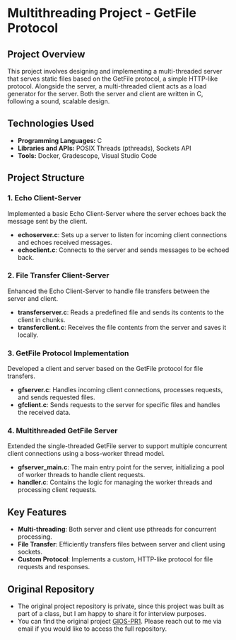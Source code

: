 # Multithreading Project - GetFile Protocol

## Project Overview

This project involves designing and implementing a multi-threaded server that serves static files based on the GetFile protocol, a simple HTTP-like protocol. Alongside the server, a multi-threaded client acts as a load generator for the server. Both the server and client are written in C, following a sound, scalable design.

## Technologies Used

- **Programming Languages:** C
- **Libraries and APIs:** POSIX Threads (pthreads), Sockets API
- **Tools:** Docker, Gradescope, Visual Studio Code

## Project Structure

### 1. Echo Client-Server

Implemented a basic Echo Client-Server where the server echoes back the message sent by the client.

- **echoserver.c**: Sets up a server to listen for incoming client connections and echoes received messages.
- **echoclient.c**: Connects to the server and sends messages to be echoed back.

### 2. File Transfer Client-Server

Enhanced the Echo Client-Server to handle file transfers between the server and client.

- **transferserver.c**: Reads a predefined file and sends its contents to the client in chunks.
- **transferclient.c**: Receives the file contents from the server and saves it locally.

### 3. GetFile Protocol Implementation

Developed a client and server based on the GetFile protocol for file transfers.

- **gfserver.c**: Handles incoming client connections, processes requests, and sends requested files.
- **gfclient.c**: Sends requests to the server for specific files and handles the received data.

### 4. Multithreaded GetFile Server

Extended the single-threaded GetFile server to support multiple concurrent client connections using a boss-worker thread model.

- **gfserver_main.c**: The main entry point for the server, initializing a pool of worker threads to handle client requests.
- **handler.c**: Contains the logic for managing the worker threads and processing client requests.

## Key Features

- **Multi-threading**: Both server and client use pthreads for concurrent processing.
- **File Transfer**: Efficiently transfers files between server and client using sockets.
- **Custom Protocol**: Implements a custom, HTTP-like protocol for file requests and responses.

## Original Repository
- The original project repository is private, since this project was built as part of a class, but I am happy to share it for interview purposes. 
- You can find the original project [GIOS-PR1](https://github.com/NischalKhatri/omscs-gios-pr1). Please reach out to me via email if you would like to access the full repository.

